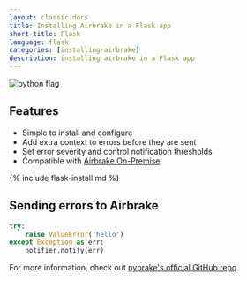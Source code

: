 ```yaml
---
layout: classic-docs
title: Installing Airbrake in a Flask app
short-title: Flask
language: flask
categories: [installing-airbrake]
description: installing airbrake in a Flask app
---
```


![python flag](/docs/assets/img/docs/python_flag.jpeg)

## Features
* Simple to install and configure
* Add extra context to errors before they are sent
* Set error severity and control notification thresholds
* Compatible with [Airbrake On-Premise](https://airbrake.io/enterprise)

{% include flask-install.md %}

## Sending errors to Airbrake

```py
try:
    raise ValueError('hello')
except Exception as err:
    notifier.notify(err)
```

For more information, check out [pybrake's official GitHub
repo](https://github.com/airbrake/pybrake#flask-integration).
